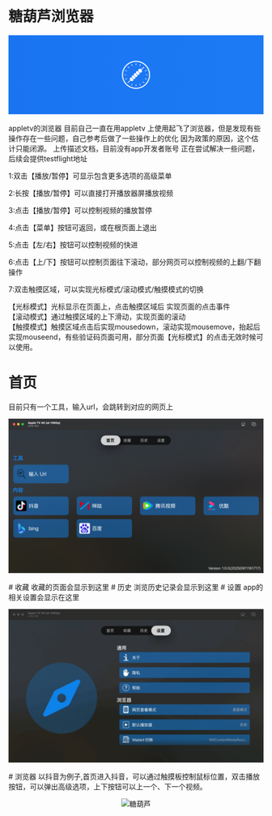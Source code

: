 # 糖葫芦浏览器

<p align="center">
  <img alt="糖葫芦" src="screenshot/Logo.png"/>
</p>
appletv的浏览器
目前自己一直在用appletv 上使用起飞了浏览器，但是发现有些操作存在一些问题，自己参考后做了一些操作上的优化
因为政策的原因，这个估计只能闭源。
上传描述文档，目前没有app开发者账号
正在尝试解决一些问题，后续会提供testflight地址</p>

1:双击【播放/暂停】可显示包含更多选项的高级菜单</p>
2:长按【播放/暂停】可以直接打开播放器屏播放视频</p>
3:点击【播放/暂停】可以控制视频的播放暂停</p>
4:点击【菜单】按钮可返回，或在根页面上退出</p>
5:点击【左/右】按钮可以控制视频的快进</p>
6:点击【上/下】按钮可以控制页面往下滚动，部分网页可以控制视频的上翻/下翻操作</p>
7:双击触摸区域，可以实现光标模式/滚动模式/触摸模式的切换</p>
【光标模式】光标显示在页面上，点击触摸区域后 实现页面的点击事件<br>
【滚动模式】通过触摸区域的上下滑动，实现页面的滚动<br>
【触摸模式】触摸区域点击后实现mousedown，滚动实现mousemove，抬起后实现mouseend，有些验证码页面可用，部分页面【光标模式】的点击无效时候可以使用。<br>

# 首页
目前只有一个工具，输入url，会跳转到对应的网页上
<p align="center">
  <img alt="糖葫芦" src="screenshot/home.png" />
</p>
# 收藏
收藏的页面会显示到这里
# 历史
浏览历史记录会显示到这里
# 设置
app的相关设置会显示在这里
<p align="center">
  <img alt="糖葫芦" src="screenshot/setting.gif" />
</p>
# 浏览器
以抖音为例子,首页进入抖音，可以通过触摸板控制鼠标位置，双击播放按钮，可以弹出高级选项，上下按钮可以上一个、下一个视频。
<p align="center">
  <img alt="糖葫芦" src="screenshot/browser.gif" />
</p>